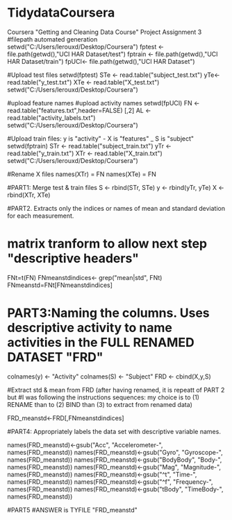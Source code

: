 # TidydataCoursera
Coursera "Getting and Cleaning Data Course" Project  Assignment 3
#filepath automated generation
setwd("C:/Users/lerouxd/Desktop/Coursera")
fptest <- file.path(getwd(),"UCI HAR Dataset/test")
fptrain <- file.path(getwd(),"UCI HAR Dataset/train")
fpUCI<- file.path(getwd(),"UCI HAR Dataset")

#Upload  test files
setwd(fptest)
STe <- read.table("subject_test.txt")
yTe<- read.table("y_test.txt")
XTe <- read.table("X_test.txt")
setwd("C:/Users/lerouxd/Desktop/Coursera")


#upload feature names
#upload activity names
setwd(fpUCI)
FN <- read.table("features.txt",header=FALSE) [,2]
AL <- read.table("activity_labels.txt")
setwd("C:/Users/lerouxd/Desktop/Coursera")

#Upload  train files: y is "activity" - X is "features" _ S is "subject"
setwd(fptrain)
STr <- read.table("subject_train.txt")
yTr <- read.table("y_train.txt")
XTr <- read.table("X_train.txt")
setwd("C:/Users/lerouxd/Desktop/Coursera")

#Rename X files
names(XTr) = FN
names(XTe) = FN

#PART1: Merge  test & train files
S <- rbind(STr, STe)
y <- rbind(yTr, yTe)
X <- rbind(XTr, XTe)

#PART2.	Extracts only the indices or names  of mean and standard deviation for each measurement. 
# matrix tranform to allow next step "descriptive headers"
FNt=t(FN)
FNmeanstdindices<- grep("mean|std", FNt)
FNmeanstd=FNt[FNmeanstdindices]

# PART3:Naming the columns.	Uses descriptive activity to name  activities in the FULL RENAMED DATASET "FRD"

colnames(y) <- "Activity"
colnames(S) <- "Subject"
FRD <- cbind(X,y,S)

#Extract std & mean from FRD (after having renamed, it is repeatt of PART 2 but 
#I was following the instructions sequences: my choice is to (1) RENAME than to (2) BIND than (3) to extract from renamed data)

FRD_meanstd<-FRD[,FNmeanstdindices]

#PART4: Appropriately labels the data set with descriptive variable names. 

names(FRD_meanstd)<-gsub("Acc", "Accelerometer-", names(FRD_meanstd))
names(FRD_meanstd)<-gsub("Gyro", "Gyroscope-", names(FRD_meanstd))
names(FRD_meanstd)<-gsub("BodyBody", "Body-", names(FRD_meanstd))
names(FRD_meanstd)<-gsub("Mag", "Magnitude-", names(FRD_meanstd))
names(FRD_meanstd)<-gsub("^t", "Time-", names(FRD_meanstd))
names(FRD_meanstd)<-gsub("^f", "Frequency-", names(FRD_meanstd))
names(FRD_meanstd)<-gsub("tBody", "TimeBody-", names(FRD_meanstd))

#PART5
#ANSWER is TYFILE "FRD_meanstd"




